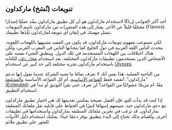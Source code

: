 ## تنويعات (نُسَخ) ماركداون

أحد أكثر الجوانب إرباكًا لاستخدام ماركداون هو أن كل تطبيق ماركداون ينفّذ عمليًا إصدارًا مختلفًا قليلاً عن الآخر. يشار إلى هذه المتغيرات من ماركداون باسم التنويعات (Flavors). تتمثل مهمتك في إتقان أي تنويعة لماركداون نَفَّذَها تطبيقك.

لكي تستوعب مفهوم تنويعات ماركداون، قد يكون من المفيد تشبيهها باللهجات اللغوية. يتحدث الناس اللغة العربية في دول الخليج كما يتحدّثها الناس في المغرب العربي، ولكن هناك اختلافات بين اللهجات المستخدمة في تلك الدول. وينطبق الشيء نفسه على الأشخاص الذين يستخدمون تطبيقات ماركداون المختلفة. يعد استخدام [محرّر دوّن](https://www.dawin.io/) للكتابة باستخدام ماركداون تجربة مختلفة إلى حد كبير عن استخدام [Ulysses](https://www.guide.dawin.io/tools/ulysses).

من الناحية العملية، هذا يعني أنك لا تعرف تمامًا ما تعنيه الشركة عندما تقول إنها تدعم "ماركداون". أتقصد فقط [القواعد الأساسية](https://www.guide.dawin.io/basic-syntax)، أم كل القواعد الأساسية و[الموسّعة (Extended)](https://www.guide.dawin.io/extended-syntax) معًا، أم مزيجًا عشوائيًا من القواعد؟ لن تعرف حتى تقرأ التوثيق أو تبدأ في استخدام التطبيق.

إذا كنت قد بدأت للتو، فإن أفضل نصيحة يمكنني تقديمها لك هي اختيار تطبيق ماركداون مع دعم ماركداون جيد. سيسهم إسهامًا كبيرًا في الحفاظ على قابلية نقل ملفاتك المنسّقة بماركداون. قد ترغب في تخزين ملفاتك المنسّقة بماركداون واستخدامها في تطبيقات أخرى، وللقيام بذلك تحتاج إلى البدء بتطبيق يوفر دعمًا جيدًا. يمكنك استخدام دليل الأدوات للعثور على تطبيق ملائم.
